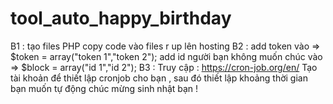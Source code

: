 # tool_auto_happy_birthday

B1 : tạo files PHP copy code vào files r up lên hosting
B2 : add token vào => $token = array("token 1","token 2");
 add id người bạn không muốn chúc vào => $block = array("id 1","id 2");
B3 : Truy cập : https://cron-job.org/en/ Tạo tài khoản để thiết lập cronjob cho bạn , sau đó thiết lập khoảng thời gian bạn muốn tự động chúc mừng sinh nhật bạn !
